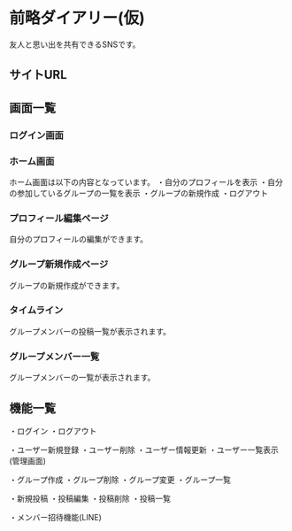 # 前略ダイアリー(仮)

友人と思い出を共有できるSNSです。

## サイトURL

## 画面一覧

### ログイン画面

### ホーム画面
ホーム画面は以下の内容となっています。
・自分のプロフィールを表示
・自分の参加しているグループの一覧を表示
・グループの新規作成
・ログアウト

### プロフィール編集ページ
自分のプロフィールの編集ができます。

### グループ新規作成ページ
グループの新規作成ができます。

### タイムライン
グループメンバーの投稿一覧が表示されます。

### グループメンバー一覧
グループメンバーの一覧が表示されます。


## 機能一覧

・ログイン
・ログアウト

・ユーザー新規登録
・ユーザー削除
・ユーザー情報更新
・ユーザー一覧表示(管理画面)

・グループ作成
・グループ削除
・グループ変更
・グループ一覧

・新規投稿
・投稿編集
・投稿削除
・投稿一覧

・メンバー招待機能(LINE)